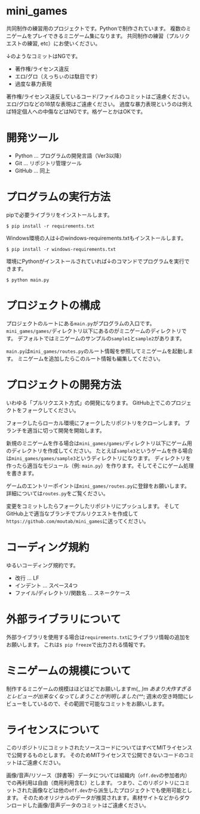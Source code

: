 # mini_games

共同制作の練習用のプロジェクトです。Pythonで制作されています。
複数のミニゲームをプレイできるミニゲーム集になります。
共同制作の練習（プルリクエストの練習, etc）にお使いください。

↓のようなコミットはNGです。

* 著作権/ライセンス違反
* エロ/グロ（えっちぃのは駄目です）
* 過度な暴力表現

著作権/ライセンス違反しているコード/ファイルのコミットはご遠慮ください。
エロ/グロなどの18禁な表現はご遠慮ください。
過度な暴力表現というのは例えば特定個人への中傷などはNGです。格ゲーとかはOKです。

# 開発ツール

* Python ... プログラムの開発言語（Ver3以降）
* Git ... リポジトリ管理ツール
* GitHub ... 同上

# プログラムの実行方法

pipで必要ライブラリをインストールします。

```
$ pip install -r requirements.txt
```

Windows環境の人は↓のwindows-requirements.txtもインストールします。

```
$ pip install -r windows-requirements.txt
```

環境にPythonがインストールされていれば↓のコマンドでプログラムを実行できます。

```
$ python main.py
```

# プロジェクトの構成

プロジェクトのルートにある`main.py`がプログラムの入口です。
`mini_games/games/`ディレクトリ以下にあるのがミニゲームのディレクトリです。
デフォルトではミニゲームのサンプルの`sample1`と`sample2`があります。

`main.py`は`mini_games/routes.py`のルート情報を参照してミニゲームを起動します。
ミニゲームを追加したらこのルート情報も編集してください。

# プロジェクトの開発方法

いわゆる「プルリクエスト方式」の開発になります。
GitHub上でこのプロジェクトをフォークしてください。

フォークしたらローカル環境にフォークしたリポジトリをクローンします。
ブランチを適当に切って開発を開始します。

新規のミニゲームを作る場合は`mini_games/games/`ディレクトリ以下にゲーム用のディレクトリを作成してください。
たとえば`sample3`というゲームを作る場合は`mini_games/games/sample3`というディレクトリになります。
ディレクトリを作ったら適当なモジュール（例: `main.py`）を作ります。そしてそこにゲーム処理を書きます。

ゲームのエントリーポイントは`mini_games/routes.py`に登録をお願いします。
詳細については`routes.py`をご覧ください。

変更をコミットしたらフォークしたリポジトリにプッシュします。
そしてGitHub上で適当なブランチでプルリクエストを作成して`https://github.com/moutab/mini_games`に送ってください。

# コーディング規約

ゆるいコーディング規約です。

* 改行 ... LF
* インデント ... スペース4つ
* ファイル/ディレクトリ/関数名 ... スネークケース

# 外部ライブラリについて

外部ライブラリを使用する場合は`requirements.txt`にライブラリ情報の追加をお願いします。
これは`$ pip freeze`で出力される情報です。

# ミニゲームの規模について

制作するミニゲームの規模はほどほどでお願いしますm(_ _)m
あまり大作すぎるとレビューが出来なくなってしまうことが判明しました(^_^;
週末の空き時間にレビューをしているので、その範囲で可能なコミットをお願いします。

# ライセンスについて

このリポジトリにコミットされたソースコードについてはすべてMITライセンスで公開するものとします。
そのためMITライセンスで公開できないコードのコミットはご遠慮ください。

画像/音声/リソース（辞書等）データについては組織内（`off.dev`の参加者内）での再利用は自由（商用利用含む）とします。
つまり、このリポジトリにコミットされた画像などは他の`off.dev`から派生したプロジェクトでも使用可能とします。
そのためオリジナルのデータが推奨されます。素材サイトなどからダウンロードした画像/音声データのコミットはご遠慮ください。
